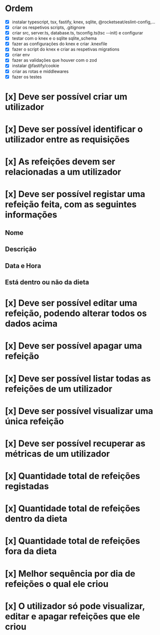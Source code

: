 # Ordem
- [x] instalar typescript, tsx, fastify, knex, sqlite, @rocketseat/eslint-config,...
- [x] criar os respetivos scripts, .gitignore
- [x] criar src, server.ts, database.ts, tsconfig.ts(tsc --init) e configurar
- [x] testar com o knex e o sqlite sqlite_schema
- [x] fazer as configurações do knex e criar .knexfile
- [x] fazer o script do knex e criar as respetivas migrations
- [x] criar env
- [x] fazer as validações que houver com o zod
- [x] instalar @fastify/cookie
- [x] criar as rotas e middlewares
- [x] fazer os testes

# [x]	Deve ser possível criar um utilizador
# [x]	Deve ser possível identificar o utilizador entre as requisições
# [x]	As refeições devem ser relacionadas a um utilizador
# [x]	Deve ser possível registar uma refeição feita, com as seguintes informações
##	Nome
##	Descrição
##	Data e Hora
## Está dentro ou não da dieta
#	[x] Deve ser possível editar uma refeição, podendo alterar todos os dados acima
#	[x] Deve ser possível apagar uma refeição
#	[x] Deve ser possível listar todas as refeições de um utilizador
#	[x] Deve ser possível visualizar uma única refeição
#	[x] Deve ser possível recuperar as métricas de um utilizador
#	  [x] Quantidade total de refeições registadas
#	  [x] Quantidade total de refeições dentro da dieta
#	  [x] Quantidade total de refeições fora da dieta
#	  [x] Melhor sequência por dia de refeições o qual ele criou
#	[x] O utilizador só pode visualizar, editar e apagar refeições que ele criou
